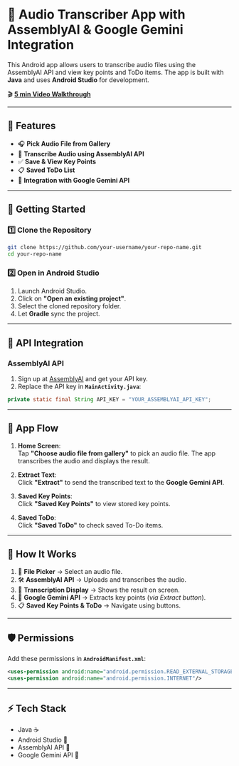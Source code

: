 
# 🎵 Audio Transcriber App with AssemblyAI & Google Gemini Integration

This Android app allows users to transcribe audio files using the AssemblyAI API and view key points and ToDo items. The app is built with **Java** and uses **Android Studio** for development.

🎬 [**5 min Video Walkthrough**](https://drive.google.com/file/d/1G7Ap977bM8aj_Q_84AniLOF-pPGeXX2t/view?usp=sharing)

---

## 📁 Features

- 🎧 **Pick Audio File from Gallery**
- 📝 **Transcribe Audio using AssemblyAI API**
- ✅ **Save & View Key Points**
- 📋 **Saved ToDo List**
- 🔗 **Integration with Google Gemini API**

---

## 🚀 Getting Started

### 1️⃣ Clone the Repository

```bash
git clone https://github.com/your-username/your-repo-name.git
cd your-repo-name
```

### 2️⃣ Open in Android Studio

1. Launch Android Studio.
2. Click on **"Open an existing project"**.
3. Select the cloned repository folder.
4. Let **Gradle** sync the project.

---

## 🔑 API Integration

### AssemblyAI API

1. Sign up at [AssemblyAI](https://www.assemblyai.com) and get your API key.
2. Replace the API key in **`MainActivity.java`**:

```java
private static final String API_KEY = "YOUR_ASSEMBLYAI_API_KEY";
```

---

## 📱 App Flow

1. **Home Screen**:  
   Tap **"Choose audio file from gallery"** to pick an audio file. The app transcribes the audio and displays the result.

2. **Extract Text**:  
   Click **"Extract"** to send the transcribed text to the **Google Gemini API**.

3. **Saved Key Points**:  
   Click **"Saved Key Points"** to view stored key points.

4. **Saved ToDo**:  
   Click **"Saved ToDo"** to check saved To-Do items.

---

## 📂 How It Works

1. 📂 **File Picker** → Select an audio file.  
2. 🛠️ **AssemblyAI API** → Uploads and transcribes the audio.  
3. 📝 **Transcription Display** → Shows the result on screen.  
4. 🌟 **Google Gemini API** → Extracts key points (*via Extract button*).  
5. 📋 **Saved Key Points & ToDo** → Navigate using buttons.

---

## 🛡️ Permissions

Add these permissions in **`AndroidManifest.xml`**:

```xml
<uses-permission android:name="android.permission.READ_EXTERNAL_STORAGE"/>
<uses-permission android:name="android.permission.INTERNET"/>
```

---

## ⚡ Tech Stack

- Java ☕
- Android Studio 📱
- AssemblyAI API 🎤
- Google Gemini API 🔗
